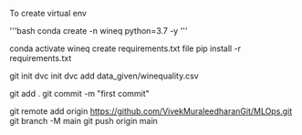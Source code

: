 To create virtual env 

'''bash
conda create -n wineq python=3.7 -y
'''

conda activate wineq
create requirements.txt file
pip install -r requirements.txt

git init
dvc init
dvc add data_given/winequality.csv

git add .
git commit -m "first commit"

git remote add origin https://github.com/VivekMuraleedharanGit/MLOps.git
git branch -M main
git push origin main
